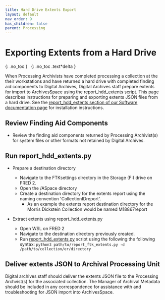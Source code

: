 ```yaml
---
title: Hard Drive Extents Export
layout: default
nav_order: 9
has_children: false
parent: Processing
---
```

# Exporting Extents from a Hard Drive

{: .no_toc }
&nbsp;
{: .no_toc .text*delta }

When Processing Archivists have completed processing a collection at the their workstations and have returned a hard drive with completed finding aid components to Digital Archives, Digital Archives staff prepare extents for import to ArchivesSpace using the report_hdd_extents script. This page describes instructions for preparing and exporting extents JSON files from a hard drive. See the [report_hdd_extents section of our Software documentation page]() for installation instructions.

## Review Finding Aid Components

* Review the finding aid components returned by Processing Archivist(s) for system files or other formats not retained by Digital Archives. 
<!-- Who marks what hasn't been included?  * Note which media carriers did not have any -->

## Run report_hdd_extents.py

* Prepare a destination directory
  * Navigate to the FTKsettings directory in the Storage (F:) drive on FRED 2.
  * Open the /ASpace directory
  * Create a destination directory for the extents report using the naming convention 'CollectionIDreport'.
    * As an example the extents report destination directory for the Morris Dickstein Collection would be named M18867report

* Extract extents using report_hdd_extents.py
  * Open WSL on FRED 2
  * Navigate to the destination directory previously created.
  * Run [report_hdd_extents.py]() script using the following the following syntax:
```python3 path/to/report_ftk_extents.py -d /path/to/collection/er/directory```

## Deliver extents JSON to Archival Processing Unit

Digital archives staff should deliver the extents JSON file to the Processing Archvist(s) for the associated collection. The Manager of Archival Metadata should be included in any correspondence for assistance with and troubleshooting for JSON import into ArchivesSpace.